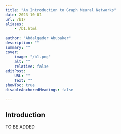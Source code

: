 ```yaml
---
title: "An Introduction to Graph Neural Networks" 
date: 2023-10-01
url: /b1/
aliases:
    - /b1.html

author: "Abdalgader Abubaker"
description: "" 
summary: "" 
cover:
    image: "/b1.png"
    alt: ""
    relative: false
editPost:
    URL: ""
    Text: ""
showToc: true
disableAnchoredHeadings: false

---
```


## Introduction

TO BE ADDED
